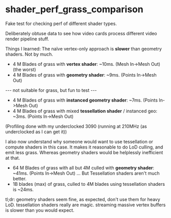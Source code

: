 # shader_perf_grass_comparison
Fake test for checking perf of different shader types.

Deliberately obtuse data to see how video cards process different video render pipeline stuff.

Things I learned: The naïve vertex-only approach is **slower** than geometry shaders.  Not by much.

* 4 M Blades of grass with **vertex shader**: ~10ms.  (Mesh In->Mesh Out) (the worst)
* 4 M Blades of grass with **geometry shader**: ~9ms.  (Points In->Mesh Out)

--- not suitable for grass, but fun to test ---

* 4 M Blades of grass with **instanced geometry shader**: ~7ms.  (Points In->Mesh Out)
* 4 M Blades of grass with mixed **tessellation shader** / instanced geo: ~3ms.  (Points In->Mesh Out)

(Profiling done with my underclocked 3090 (running at 210MHz (as underclocked as I can get it)) 

I also now understand why someone would want to use tessellation or compute shaders in this case.  It makes it reasonable to do LoD culling, and emit less grass.  Whereas geometry shaders would be helplessly inefficient at that.

* 64 M Blades of grass with all but 4M culled with **geometry shader**: ~41ms.  (Points In->Mesh Out)
... But Tessellation shaders aren't much better.
* 1B blades (max) of grass, culled to 4M blades using tessellation shaders is ~24ms.

tl;dr:
geometry shaders seem fine, as expected, don't use them for heavy LoD.
tessellation shaders really are magic.
streaming massive vertex buffers is slower than you would expect.


